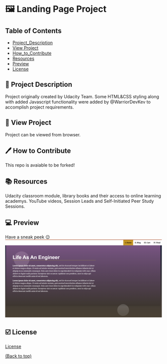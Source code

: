 # :framed_picture: Landing Page Project

## Table of Contents

* [Project_Description](#memo-project-description)
* [View Project](#electric_plug-view-project)
* [How_to_Contribute](#pen-how-to-contribute)
* [Resources](#books)
* [Preview](#computer-preview)
* [License](#ballot_box_with_check-license)



## :memo: Project Description

Project originally created by Udacity Team. Some HTML&CSS styling along with added Javascript functionality
were added by @WarriorDevKev to accomplish project requirements.

## :electric_plug: View Project

Project can be viewed from browser.

## :pen: How to Contribute

This repo is avaiable to be forked!

## :books: Resources
Udacity classroom module, library books and their access to online learning academys.  YouTube videos, Session Leads and Self-Initiated Peer Study Sessions.

## :computer: Preview
Have a sneak peek 😉<img src="assets/screenshot.png"/>

## :ballot_box_with_check: License

[License](LICENSE.txt)

[(Back to top)](#table-of-contents)

